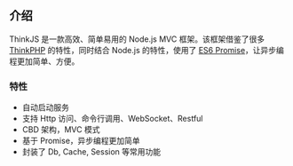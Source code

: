 ## 介绍

ThinkJS 是一款高效、简单易用的 Node.js MVC 框架。该框架借鉴了很多 [ThinkPHP](http://www.thinkphp.cn/) 的特性，同时结合 Node.js 的特性，使用了 [ES6 Promise](http://www.html5rocks.com/en/tutorials/es6/promises/)，让异步编程更加简单、方便。   

### 特性

* 自动启动服务
* 支持 Http 访问、命令行调用、WebSocket、Restful
* CBD 架构，MVC 模式
* 基于 Promise，异步编程更加简单
* 封装了 Db, Cache, Session 等常用功能